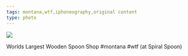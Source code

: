 ```yaml
---
tags: montana,wtf,iphoneography,original content
type: photo
---
```

<img src="http://24.media.tumblr.com/59474da6a1c3d9ccce5454297536a43c/tumblr_msogi5jgPh1rdkc0do1_1280.jpg" />

Worlds Largest Wooden Spoon Shop #montana #wtf (at Spiral Spoon)
